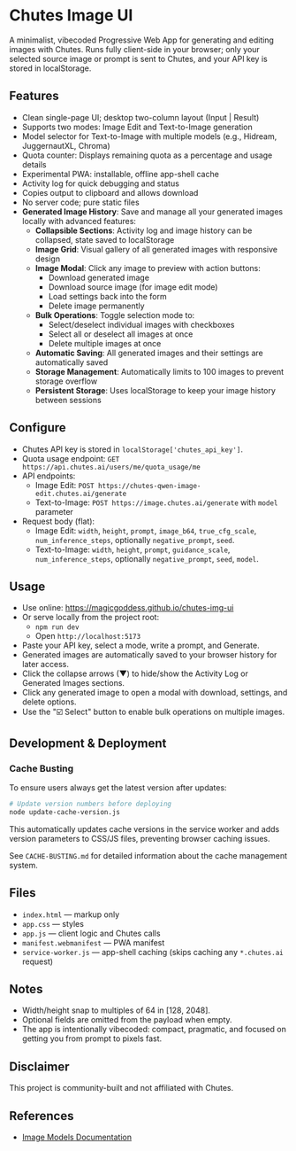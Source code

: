 # Chutes Image UI

A minimalist, vibecoded Progressive Web App for generating and editing images with Chutes. Runs fully client-side in your browser; only your selected source image or prompt is sent to Chutes, and your API key is stored in localStorage.

## Features
- Clean single-page UI; desktop two-column layout (Input | Result)
- Supports two modes: Image Edit and Text-to-Image generation
- Model selector for Text-to-Image with multiple models (e.g., Hidream, JuggernautXL, Chroma)
- Quota counter: Displays remaining quota as a percentage and usage details
- Experimental PWA: installable, offline app-shell cache
- Activity log for quick debugging and status
- Copies output to clipboard and allows download
- No server code; pure static files
- **Generated Image History**: Save and manage all your generated images locally with advanced features:
  - **Collapsible Sections**: Activity log and image history can be collapsed, state saved to localStorage
  - **Image Grid**: Visual gallery of all generated images with responsive design
  - **Image Modal**: Click any image to preview with action buttons:
    - Download generated image
    - Download source image (for image edit mode)
    - Load settings back into the form
    - Delete image permanently
  - **Bulk Operations**: Toggle selection mode to:
    - Select/deselect individual images with checkboxes
    - Select all or deselect all images at once
    - Delete multiple images at once
  - **Automatic Saving**: All generated images and their settings are automatically saved
  - **Storage Management**: Automatically limits to 100 images to prevent storage overflow
  - **Persistent Storage**: Uses localStorage to keep your image history between sessions

## Configure
- Chutes API key is stored in `localStorage['chutes_api_key']`.
- Quota usage endpoint: `GET https://api.chutes.ai/users/me/quota_usage/me`
- API endpoints:
  - Image Edit: `POST https://chutes-qwen-image-edit.chutes.ai/generate`
  - Text-to-Image: `POST https://image.chutes.ai/generate` with `model` parameter
- Request body (flat):
  - Image Edit: `width`, `height`, `prompt`, `image_b64`, `true_cfg_scale`, `num_inference_steps`, optionally `negative_prompt`, `seed`.
  - Text-to-Image: `width`, `height`, `prompt`, `guidance_scale`, `num_inference_steps`, optionally `negative_prompt`, `seed`, `model`.

## Usage
- Use online: https://magicgoddess.github.io/chutes-img-ui
- Or serve locally from the project root:
  - `npm run dev`
  - Open `http://localhost:5173`
- Paste your API key, select a mode, write a prompt, and Generate.
- Generated images are automatically saved to your browser history for later access.
- Click the collapse arrows (▼) to hide/show the Activity Log or Generated Images sections.
- Click any generated image to open a modal with download, settings, and delete options.
- Use the "☑️ Select" button to enable bulk operations on multiple images.

## Development & Deployment

### Cache Busting
To ensure users always get the latest version after updates:

```bash
# Update version numbers before deploying
node update-cache-version.js
```

This automatically updates cache versions in the service worker and adds version parameters to CSS/JS files, preventing browser caching issues.

See `CACHE-BUSTING.md` for detailed information about the cache management system.

## Files
- `index.html` — markup only
- `app.css` — styles
- `app.js` — client logic and Chutes calls
- `manifest.webmanifest` — PWA manifest
- `service-worker.js` — app-shell caching (skips caching any `*.chutes.ai` request)

## Notes
- Width/height snap to multiples of 64 in [128, 2048].
- Optional fields are omitted from the payload when empty.
- The app is intentionally vibecoded: compact, pragmatic, and focused on getting you from prompt to pixels fast.

## Disclaimer
This project is community-built and not affiliated with Chutes.

## References
- [Image Models Documentation](./reference/img-models.md)
